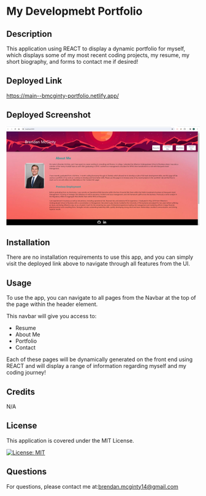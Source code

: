 # My Developmebt Portfolio

## Description
This application using REACT to display a dynamic portfolio for myself, which displays some of my most recent coding projects, my resume, my short biography, and forms to contact me if desired!

## Deployed Link

https://main--bmcginty-portfolio.netlify.app/

## Deployed Screenshot

![Screenshot](public/deployed-screenshot.jpg)

## Installation
There are no installation requirements to use this app, and you can simply visit the deployed link above to navigate through all features from the UI.

## Usage
To use the app, you can navigate to all pages from the Navbar at the top of the page within the header element.

This navbar will give you access to:
- Resume
- About Me
- Portfolio
- Contact

Each of these pages will be dynamically generated on the front end using REACT and will display a range of information regarding myself and my coding journey!

## Credits
N/A

## License
This application is covered under the MIT License.

[![License: MIT](https://img.shields.io/badge/License-MIT-yellow.svg)](https://opensource.org/licenses/MIT)

## Questions

For questions, please contact me at:brendan.mcginty14@gmail.com